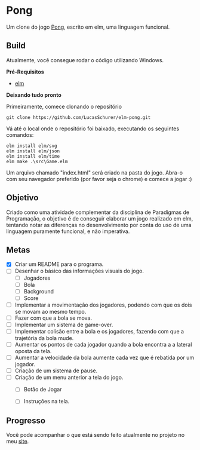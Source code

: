 # Pong

Um clone do jogo [Pong](https://pt.wikipedia.org/wiki/Pong), escrito em elm, uma linguagem funcional.


## Build

Atualmente, você consegue rodar o código utilizando Windows.

**Pré-Requisitos**

- [elm](https://guide.elm-lang.org/install.html)

**Deixando tudo pronto**

Primeiramente, comece clonando o repositório
```
git clone https://github.com/LucasSchurer/elm-pong.git
```
Vá até o local onde o repositório foi baixado, executando os seguintes comandos:
```
elm install elm/svg
elm install elm/json
elm install elm/time
elm make .\src\Game.elm
```
Um arquivo chamado "index.html" será criado na pasta do jogo. Abra-o com seu navegador preferido (por favor seja o chrome) e comece a jogar :)


## Objetivo

Criado como uma atividade complementar da disciplina de Paradigmas de Programação, o objetivo é de conseguir elaborar um jogo realizado em elm, tentando notar as diferenças no desenvolvimento por conta do uso de uma linguagem puramente funcional, e não imperativa.

## Metas

 - [x] Criar um README para o programa. 
 - [ ] Desenhar o básico das informações visuais do jogo. 
   - [ ] Jogadores
   - [ ] Bola
   - [ ] Background 
   - [ ] Score 
 - [ ] Implementar a movimentação dos jogadores, podendo com que os dois se movam ao mesmo tempo.
 - [ ] Fazer com que a bola se mova.
 - [ ] Implementar um sistema de game-over.
 - [ ] Implementar colisão entre a bola e os jogadores, fazendo com que a trajetória da bola mude.
 - [ ] Aumentar os pontos de cada jogador quando a bola encontra a a lateral oposta da tela.
 - [ ] Aumentar a velocidade da bola aumente cada vez que é rebatida por um jogador.
 - [ ] Criação de um sistema de pause.
 - [ ] Criação de um menu anterior a tela do jogo.
   - [ ] Botão de Jogar
   - [ ] Instruções na tela.
   
 
 ## Progresso
 
 Você pode acompanhar o que está sendo feito atualmente no projeto no meu [site](https://lucasschurer.github.io/elm-pong/index).





